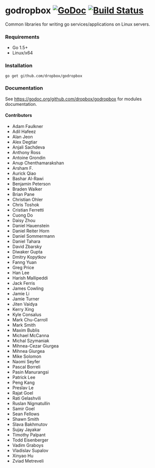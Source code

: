 # godropbox [![GoDoc](https://godoc.org/github.com/dropbox/godropbox?status.svg)](https://godoc.org/github.com/dropbox/godropbox) [![Build Status](https://travis-ci.org/dropbox/godropbox.svg)](https://travis-ci.org/dropbox/godropbox)

Common libraries for writing go services/applications on Linux servers.

### Requirements
 * Go 1.5+
 * Linux/x64

### Installation
``go get github.com/dropbox/godropbox``

### Documentation

See https://godoc.org/github.com/dropbox/godropbox for modules documentation.

#### Contributors
- Adam Faulkner
- Adil Hafeez
- Alan Jeon
- Alex Degtiar
- Anjali Sachdeva
- Anthony Ross
- Antoine Grondin
- Anup Chenthamarakshan
- Arsham F.
- Aurick Qiao
- Bashar Al-Rawi
- Benjamin Peterson
- Braden Walker
- Brian Pane
- Christian Ohler
- Chris Toshok
- Cristian Ferretti
- Cuong Do
- Daisy Zhou
- Daniel Hauenstein
- Daniel Reiter Horn
- Daniel Sommermann
- Daniel Tahara
- David Zbarsky
- Diwaker Gupta
- Dmitry Kopytkov
- Fanng Yuan
- Greg Price
- Han Lee
- Harish Mallipeddi
- Jack Ferris
- James Cowling
- Jamie Li
- Jamie Turner
- Jiten Vaidya
- Kerry Xing
- Kyle Consalus
- Mark Chu-Carroll
- Mark Smith
- Maxim Bublis
- Michael McCanna
- Michal Szymaniak
- Mihnea-Cezar Giurgea
- Mihnea Giurgea
- Mike Solomon
- Naomi Seyfer
- Pascal Borreli
- Pasin Manurangsi
- Patrick Lee
- Peng Kang
- Preslav Le
- Rajat Goel
- Rati Gelashvili
- Ruslan Nigmatullin
- Samir Goel
- Sean Fellows
- Shawn Smith
- Slava Bakhmutov
- Sujay Jayakar
- Timothy Palpant
- Todd Eisenberger
- Vadim Graboys
- Vladislav Supalov
- Xinyao Hu
- Zviad Metreveli

